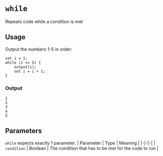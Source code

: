 # `while`
Repeats code while a condition is met

## Usage
Output the numbers 1-5 in order:
```
set i = 1;
while (i <= 5) {
	output(i);
	set i = i + 1;
}
```
### Output
```
1
2
3
4
5
```

## Parameters
`while` expects exactly 1 parameter.
| Parameter | Type | Meaning |
|-|-|-|
| `condition` | Boolean | The condition that has to be met for the code to run |